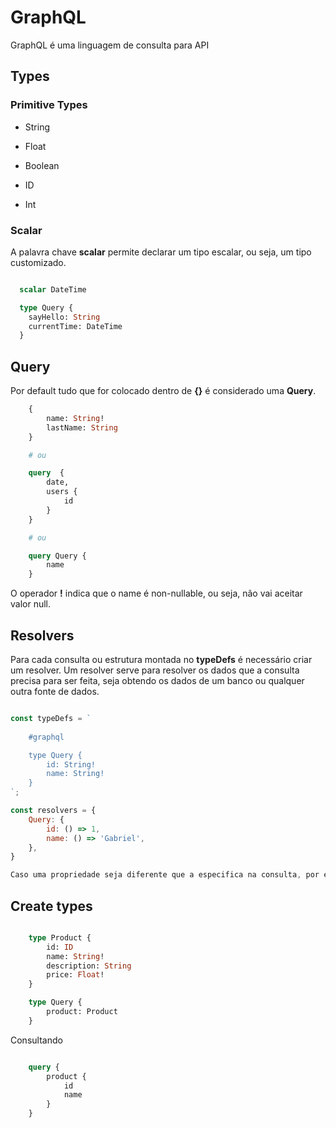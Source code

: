# GraphQL

GraphQL é uma linguagem de consulta para API

## Types

### Primitive Types

- String

- Float

- Boolean

- ID

- Int


### Scalar

A palavra chave **scalar** permite declarar um tipo escalar, ou seja, um tipo customizado.


```graphql

  scalar DateTime

  type Query {
    sayHello: String
    currentTime: DateTime
  }

```

## Query

Por default tudo que for colocado dentro de **{}** é considerado uma **Query**.

```graphql
    {
        name: String!
        lastName: String
    }

    # ou

    query  {
        date,
        users {
            id
        }
    }

    # ou

    query Query {
        name
    }
```

O operador **!** indica que o name é non-nullable, ou seja, não vai aceitar valor null.

## Resolvers

Para cada consulta ou estrutura montada no **typeDefs** é necessário criar um resolver. Um resolver serve para resolver os dados que a consulta precisa para ser feita, seja obtendo os dados de um banco ou qualquer outra fonte de dados.

```js

const typeDefs = `
    
    #graphql

    type Query {
        id: String!
        name: String!
    }
`;

const resolvers = {
    Query: {
        id: () => 1,
        name: () => 'Gabriel',
    },
}

Caso uma propriedade seja diferente que a especifica na consulta, por exemplo, **usuario_logado** e **usuarioLogado** o GraphQL não irá conseguir mapear a propriedade corretamente. Pra resolver isso é possível criar um resolver pra solucionar o problema. 

```

## Create types

```graphql

    type Product {
        id: ID
        name: String!
        description: String
        price: Float!
    }

    type Query {
        product: Product
    }
```

Consultando

```graphql

    query {
        product {
            id
            name
        }
    }
```
